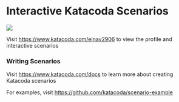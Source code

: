 # Interactive Katacoda Scenarios

[![](http://shields.katacoda.com/katacoda/einav2906/count.svg)](https://www.katacoda.com/einav2906 "Get your profile on Katacoda.com")

Visit https://www.katacoda.com/einav2906 to view the profile and interactive scenarios

### Writing Scenarios
Visit https://www.katacoda.com/docs to learn more about creating Katacoda scenarios

For examples, visit https://github.com/katacoda/scenario-example

